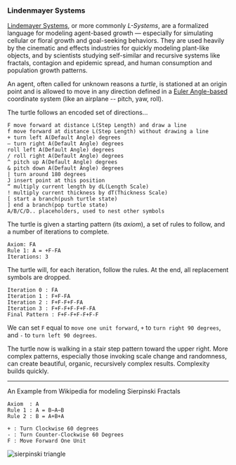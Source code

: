 ### Lindenmayer Systems

[Lindemayer Systems](https://en.wikipedia.org/wiki/L-system), or more commonly *L-Systems*, are a formalized language for modeling agent-based growth — especially for simulating cellular or floral growth and goal-seeking behaviors. They are used heavily by the cinematic and effects industries for quickly modeling plant-like objects, and by scientists studying self-similar and recursive systems like fractals, contagion and epidemic spread, and human consumption and population growth patterns.

An agent, often called for unknown reasons a *turtle*, is stationed at an origin point and is allowed to move in any direction defined in a [Euler Angle-based](https://en.wikipedia.org/wiki/Euler_angles) coordinate system (like an airplane -- pitch, yaw, roll).

The turtle follows an encoded set of directions...

```
F move forward at distance L(Step Length) and draw a line
f move forward at distance L(Step Length) without drawing a line
+ turn left A(Default Angle) degrees
– turn right A(Default Angle) degrees
roll left A(Default Angle) degrees
/ roll right A(Default Angle) degrees
^ pitch up A(Default Angle) degrees
& pitch down A(Default Angle) degrees
| turn around 180 degrees
J insert point at this position
“ multiply current length by dL(Length Scale)
! multiply current thickness by dT(Thickness Scale)
[ start a branch(push turtle state)
] end a branch(pop turtle state)
A/B/C/D.. placeholders, used to nest other symbols
```

The turtle is given a starting pattern (its *axiom*), a set of rules to follow, and a number of iterations to complete.

```
Axiom: FA
Rule 1: A = +F-FA 
Iterations: 3
```

The turtle will, for each iteration, follow the rules. At the end, all replacement symbols are dropped.

```
Iteration 0 : FA
Iteration 1 : F+F-FA
Iteration 2 : F+F-F+F-FA
Iteration 3 : F+F-F+F-F+F-FA
Final Pattern : F+F-F+F-F+F-F
```

We can set `F` equal to `move one unit forward`, `+` to `turn right 90 degrees`, and `-` to `turn left 90 degrees`.

The turtle now is walking in a stair step pattern toward the upper right. More complex patterns, especially those invoking scale change and randomness, can create beautiful, organic, recursively complex results. Complexity builds quickly.

---

An Example from Wikipedia for modeling Sierpinski Fractals

```
Axiom  : A
Rule 1 : A = B−A−B
Rule 2 : B = A+B+A

+ : Turn Clockwise 60 degrees
- : Turn Counter-Clockwise 60 Degrees
F : Move Forward One Unit
```

![sierpinski triangle](https://en.wikipedia.org/wiki/File:Serpinski_Lsystem.svg)

